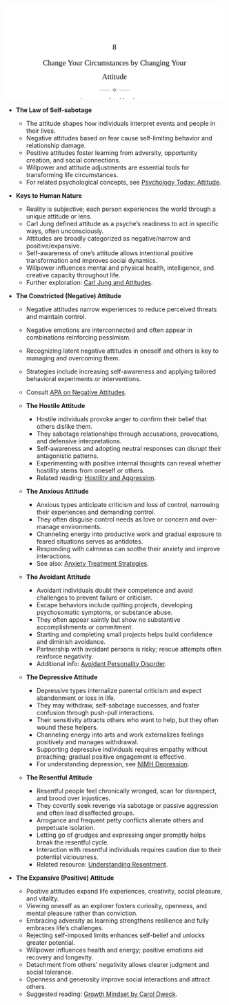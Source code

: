 ![LHN-ch08-attitude](LHN-ch08-attitude.best.png)

- **The Law of Self-sabotage**  
  - The attitude shapes how individuals interpret events and people in their lives.  
  - Negative attitudes based on fear cause self-limiting behavior and relationship damage.  
  - Positive attitudes foster learning from adversity, opportunity creation, and social connections.  
  - Willpower and attitude adjustments are essential tools for transforming life circumstances.  
  - For related psychological concepts, see [Psychology Today: Attitude](https://www.psychologytoday.com/us/basics/attitude).

- **Keys to Human Nature**  
  - Reality is subjective; each person experiences the world through a unique attitude or lens.  
  - Carl Jung defined attitude as a psyche’s readiness to act in specific ways, often unconsciously.  
  - Attitudes are broadly categorized as negative/narrow and positive/expansive.  
  - Self-awareness of one’s attitude allows intentional positive transformation and improves social dynamics.  
  - Willpower influences mental and physical health, intelligence, and creative capacity throughout life.  
  - Further exploration: [Carl Jung and Attitudes](https://www.britannica.com/biography/Carl-Jung).

- **The Constricted (Negative) Attitude**  
  - Negative attitudes narrow experiences to reduce perceived threats and maintain control.  
  - Negative emotions are interconnected and often appear in combinations reinforcing pessimism.  
  - Recognizing latent negative attitudes in oneself and others is key to managing and overcoming them.  
  - Strategies include increasing self-awareness and applying tailored behavioral experiments or interventions.  
  - Consult [APA on Negative Attitudes](https://www.apa.org/topics/attitudes).

  - **The Hostile Attitude**  
    - Hostile individuals provoke anger to confirm their belief that others dislike them.  
    - They sabotage relationships through accusations, provocations, and defensive interpretations.  
    - Self-awareness and adopting neutral responses can disrupt their antagonistic patterns.  
    - Experimenting with positive internal thoughts can reveal whether hostility stems from oneself or others.  
    - Related reading: [Hostility and Aggression](https://www.ncbi.nlm.nih.gov/pmc/articles/PMC3938366/).

  - **The Anxious Attitude**  
    - Anxious types anticipate criticism and loss of control, narrowing their experiences and demanding control.  
    - They often disguise control needs as love or concern and over-manage environments.  
    - Channeling energy into productive work and gradual exposure to feared situations serves as antidotes.  
    - Responding with calmness can soothe their anxiety and improve interactions.  
    - See also: [Anxiety Treatment Strategies](https://www.nimh.nih.gov/health/topics/anxiety-disorders).

  - **The Avoidant Attitude**  
    - Avoidant individuals doubt their competence and avoid challenges to prevent failure or criticism.  
    - Escape behaviors include quitting projects, developing psychosomatic symptoms, or substance abuse.  
    - They often appear saintly but show no substantive accomplishments or commitment.  
    - Starting and completing small projects helps build confidence and diminish avoidance.  
    - Partnership with avoidant persons is risky; rescue attempts often reinforce negativity.  
    - Additional info: [Avoidant Personality Disorder](https://www.psychiatry.org/patients-families/avoidant-personality-disorder).

  - **The Depressive Attitude**  
    - Depressive types internalize parental criticism and expect abandonment or loss in life.  
    - They may withdraw, self-sabotage successes, and foster confusion through push-pull interactions.  
    - Their sensitivity attracts others who want to help, but they often wound these helpers.  
    - Channeling energy into arts and work externalizes feelings positively and manages withdrawal.  
    - Supporting depressive individuals requires empathy without preaching; gradual positive engagement is effective.  
    - For understanding depression, see [NIMH Depression](https://www.nimh.nih.gov/health/topics/depression).

  - **The Resentful Attitude**  
    - Resentful people feel chronically wronged, scan for disrespect, and brood over injustices.  
    - They covertly seek revenge via sabotage or passive aggression and often lead disaffected groups.  
    - Arrogance and frequent petty conflicts alienate others and perpetuate isolation.  
    - Letting go of grudges and expressing anger promptly helps break the resentful cycle.  
    - Interaction with resentful individuals requires caution due to their potential viciousness.  
    - Related resource: [Understanding Resentment](https://www.psychologytoday.com/us/basics/resentment).

- **The Expansive (Positive) Attitude**  
  - Positive attitudes expand life experiences, creativity, social pleasure, and vitality.  
  - Viewing oneself as an explorer fosters curiosity, openness, and mental pleasure rather than conviction.  
  - Embracing adversity as learning strengthens resilience and fully embraces life’s challenges.  
  - Rejecting self-imposed limits enhances self-belief and unlocks greater potential.  
  - Willpower influences health and energy; positive emotions aid recovery and longevity.  
  - Detachment from others’ negativity allows clearer judgment and social tolerance.  
  - Openness and generosity improve social interactions and attract others.  
  - Suggested reading: [Growth Mindset by Carol Dweck](https://www.mindsetworks.com/science/).
